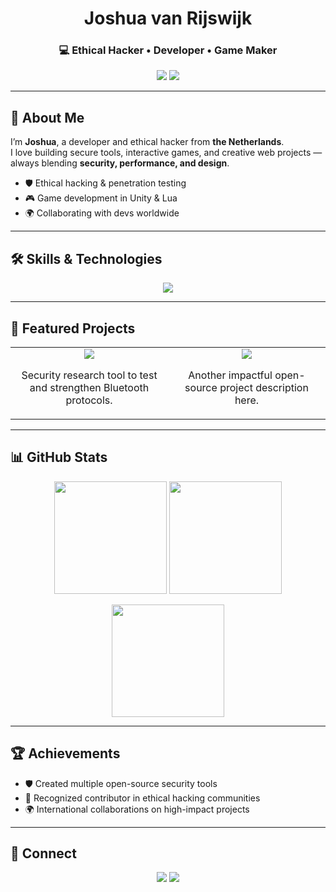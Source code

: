 <h1 align="center">Joshua van Rijswijk</h1>
<h3 align="center">💻 Ethical Hacker • Developer • Game Maker</h3>

<p align="center">
  <a href="mailto:joshuavanrijswijk@outlook.com"><img src="https://img.shields.io/badge/Email-%23FF5733?style=for-the-badge&logo=gmail&logoColor=white" /></a>
  <a href="https://github.com/Jvr2022"><img src="https://img.shields.io/badge/GitHub-%2312100E?style=for-the-badge&logo=github&logoColor=white" /></a>
</p>

---

## 👋 About Me

I’m **Joshua**, a developer and ethical hacker from **the Netherlands**.  
I love building secure tools, interactive games, and creative web projects —  
always blending **security, performance, and design**.

- 🛡 Ethical hacking & penetration testing    
- 🎮 Game development in Unity & Lua  
- 🌍 Collaborating with devs worldwide  

---

## 🛠 Skills & Technologies

<p align="center">
  <img src="https://skillicons.dev/icons?i=python,js,ts,java,html,css,nodejs,lua,unity,git,linux,kotlin,github" />
</p>

---

## 📌 Featured Projects

<table>
<tr>
<td align="center" width="50%">
<a href="https://github.com/Jvr2022/BLUETOOTH-DOS-ATTACK">
<img src="https://github-readme-stats.vercel.app/api/pin/?username=Jvr2022&repo=BLUETOOTH-DOS-ATTACK&theme=radical" />
</a>
<p>Security research tool to test and strengthen Bluetooth protocols.</p>
</td>
<td align="center" width="50%">
<a href="https://github.com/Jvr2022">
<img src="https://github-readme-stats.vercel.app/api/pin/?username=Jvr2022&repo=My-Another-Project&theme=radical" />
</a>
<p>Another impactful open-source project description here.</p>
</td>
</tr>
</table>

---

## 📊 GitHub Stats

<p align="center">
  <img src="https://github-readme-stats.vercel.app/api?username=Jvr2022&show_icons=true&theme=radical&hide=issues" height="180px"/>
  <img src="https://github-readme-stats.vercel.app/api/top-langs/?username=Jvr2022&layout=compact&theme=radical" height="180px"/>
</p>

<p align="center">
  <img src="https://streak-stats.demolab.com?user=Jvr2022&theme=radical" height="180px"/>
</p>

---

## 🏆 Achievements

- 🛡 Created multiple open-source security tools  
- 🎯 Recognized contributor in ethical hacking communities  
- 🌍 International collaborations on high-impact projects  

---

## 🤝 Connect

<p align="center">
  <a href="mailto:joshuavanrijswijk@outlook.com"><img src="https://img.shields.io/badge/Email-%23FF5733?style=for-the-badge&logo=gmail&logoColor=white" /></a>
  <a href="https://github.com/Jvr2022"><img src="https://img.shields.io/badge/GitHub-%2312100E?style=for-the-badge&logo=github&logoColor=white" /></a>
</p>